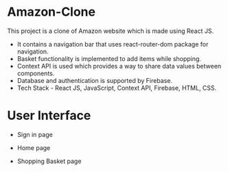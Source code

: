 # Amazon-Clone

This project is a clone of Amazon website which is made using React JS.

- It contains a navigation bar that uses react-router-dom package for navigation.
- Basket functionality is implemented to add items while shopping.
- Context API is used which provides a way to share data values between components.
- Database and authentication is supported by Firebase.
- Tech Stack - React JS, JavaScript, Context API, Firebase, HTML, CSS.

# User Interface

- Sign in page



- Home page



- Shopping Basket page

